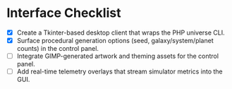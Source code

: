 # Interface Checklist

- [x] Create a Tkinter-based desktop client that wraps the PHP universe CLI.
- [x] Surface procedural generation options (seed, galaxy/system/planet counts) in the control panel.
- [ ] Integrate GIMP-generated artwork and theming assets for the control panel.
- [ ] Add real-time telemetry overlays that stream simulator metrics into the GUI.
